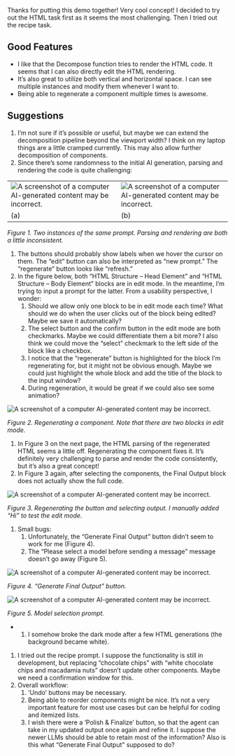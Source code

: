 Thanks for putting this demo together! Very cool concept! I decided to try out the HTML task first as it seems the most challenging. Then I tried out the recipe task.

## Good Features

* I like that the Decompose function tries to render the HTML code. It seems that I can also directly edit the HTML rendering.
* It’s also great to utilize both vertical and horizontal space. I can see multiple instances and modify them whenever I want to.
* Being able to regenerate a component multiple times is awesome.

## Suggestions

1. I’m not sure if it’s possible or useful, but maybe we can extend the decomposition pipeline beyond the viewport width? I think on my laptop things are a little cramped currently. This may also allow further decomposition of components.
2. Since there’s some randomness to the initial AI generation, parsing and rendering the code is quite challenging:

|  |  |
| --- | --- |
| ![A screenshot of a computer  AI-generated content may be incorrect.](data:image/png;base64...) | ![A screenshot of a computer  AI-generated content may be incorrect.](data:image/png;base64...) |
| (a) | (b) |

*Figure 1. Two instances of the same prompt. Parsing and rendering are both a little inconsistent.*

1. The buttons should probably show labels when we hover the cursor on them. The “edit” button can also be interpreted as “new prompt.” The “regenerate” button looks like “refresh.”
2. In the figure below, both “HTML Structure – Head Element” and “HTML Structure – Body Element” blocks are in edit mode. In the meantime, I’m trying to input a prompt for the latter. From a usability perspective, I wonder:
   1. Should we allow only one block to be in edit mode each time? What should we do when the user clicks out of the block being edited? Maybe we save it automatically?
   2. The select button and the confirm button in the edit mode are both checkmarks. Maybe we could differentiate them a bit more? I also think we could move the “select” checkmark to the left side of the block like a checkbox.
   3. I notice that the “regenerate” button is highlighted for the block I’m regenerating for, but it might not be obvious enough. Maybe we could just highlight the whole block and add the title of the block to the input window?
   4. During regeneration, it would be great if we could also see some animation?

![A screenshot of a computer  AI-generated content may be incorrect.](data:image/png;base64...)

*Figure 2. Regenerating a component. Note that there are two blocks in edit mode.*

1. In Figure 3 on the next page, the HTML parsing of the regenerated HTML seems a little off. Regenerating the component fixes it. It’s definitely very challenging to parse and render the code consistently, but it’s also a great concept!
2. In Figure 3 again, after selecting the components, the Final Output block does not actually show the full code.

![A screenshot of a computer  AI-generated content may be incorrect.](data:image/png;base64...)

*Figure 3. Regenerating the button and selecting output. I manually added “Hi” to test the edit mode.*

1. Small bugs:
   1. Unfortunately, the “Generate Final Output” button didn’t seem to work for me (Figure 4).
   2. The “Please select a model before sending a message” message doesn’t go away (Figure 5).

![A screenshot of a computer  AI-generated content may be incorrect.](data:image/png;base64...)

*Figure 4. “Generate Final Output” button.*

![A screenshot of a computer  AI-generated content may be incorrect.](data:image/png;base64...)

*Figure 5. Model selection prompt.*

* 1. I somehow broke the dark mode after a few HTML generations (the background became white).

1. I tried out the recipe prompt. I suppose the functionality is still in development, but replacing “chocolate chips” with “white chocolate chips and macadamia nuts” doesn’t update other components. Maybe we need a confirmation window for this.
2. Overall workflow:
   1. ‘Undo’ buttons may be necessary.
   2. Being able to reorder components might be nice. It’s not a very important feature for most use cases but can be helpful for coding and itemized lists.
   3. I wish there were a ‘Polish & Finalize’ button, so that the agent can take in my updated output once again and refine it. I suppose the newer LLMs should be able to retain most of the information? Also is this what “Generate Final Output” supposed to do?